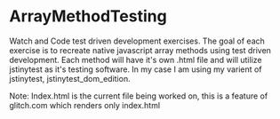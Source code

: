 # ArrayMethodTesting
Watch and Code test driven development exercises.  The goal of each exercise is to recreate native javascript array methods using test driven development.  Each method will have it's own .html file and will utilize jstinytest as it's testing software.  In my case I am using my varient of jstinytest, jstinytest_dom_edition.
    
Note: Index.html is the current file being worked on, this is a feature of glitch.com which renders only index.html  

